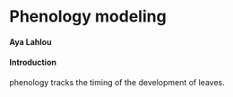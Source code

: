 # Phenology modeling
#### Aya Lahlou

#### Introduction

phenology tracks the timing of the development of leaves.  

